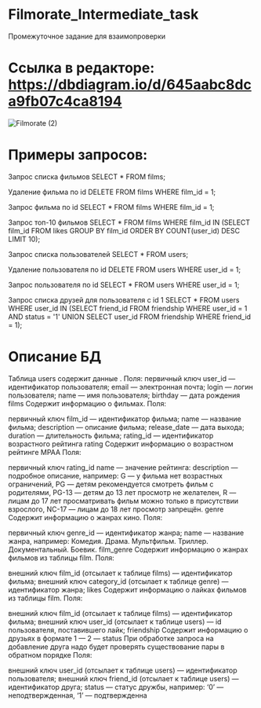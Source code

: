 # Filmorate_Intermediate_task
Промежуточное задание для взаимопроверки

# Ссылка в редакторе: https://dbdiagram.io/d/645aabc8dca9fb07c4ca8194 

![Filmorate (2)](https://github.com/LipatovKir/Filmorate_Intermediate_task/assets/119127334/56e4a53b-63ee-4a9b-a614-574cd86647fc)

# Примеры запросов:
Запрос списка фильмов 
SELECT *
FROM films;

Удаление фильма по id
DELETE 
FROM films 
WHERE film_id = 1;

Запрос фильма по id
SELECT *
FROM films
WHERE film_id = 1;

Запрос топ-10 фильмов
SELECT *
FROM films
WHERE film_id IN
    (SELECT film_id
     FROM likes
     GROUP BY film_id
     ORDER BY COUNT(user_id) DESC
     LIMIT 10);

Запрос списка пользователей
SELECT *
FROM users;

Удаление пользователя по id
DELETE 
FROM users
WHERE user_id = 1;

Запрос пользователя по id
SELECT *
FROM users
WHERE user_id = 1;

Запрос списка друзей для пользователя с id 1
SELECT *
FROM users
WHERE user_id IN
    (SELECT friend_id
     FROM friendship
     WHERE user_id = 1
       AND status = '1'
     UNION SELECT user_id
     FROM friendship
     WHERE friend_id = 1);
     
# Описание БД
Таблица users содержит данные .
Поля:
первичный ключ user_id — идентификатор пользователя;
email — электронная почта;
login — логин пользователя;
name — имя пользователя;
birthday — дата рождения
films
Содержит информацию о фильмах.
Поля:

первичный ключ film_id — идентификатор фильма;
name — название фильма;
description — описание фильма;
release_date — дата выхода;
duration — длительность фильма;
rating_id — идентификатор возрастного рейтинга
rating
Содержит информацию о возрастном рейтинге MPAA
Поля:

первичный ключ rating_id
name — значение рейтинга:
description — подробное описание, например:
G — у фильма нет возрастных ограничений,
PG — детям рекомендуется смотреть фильм с родителями,
PG-13 — детям до 13 лет просмотр не желателен,
R — лицам до 17 лет просматривать фильм можно только в присутствии взрослого,
NC-17 — лицам до 18 лет просмотр запрещён.
genre
Содержит информацию о жанрах кино.
Поля:

первичный ключ genre_id — идентификатор жанра;
name — название жанра, например:
Комедия.
Драма.
Мультфильм.
Триллер.
Документальный.
Боевик.
film_genre
Содержит информацию о жанрах фильмов из таблицы film.
Поля:

внешний ключ film_id (отсылает к таблице films) — идентификатор фильма;
внешний ключ category_id (отсылает к таблице genre) — идентификатор жанра;
likes
Содержит информацию о лайках фильмов из таблицы film.
Поля:

внешний ключ film_id (отсылает к таблице films) — идентификатор фильма;
внешний ключ user_id (отсылает к таблице users) — id пользователя, поставившего лайк;
friendship
Содержит информацию о друзьях в формате 1 — 2 — status
При обработке запроса на добавление друга надо будет проверять существование пары в обратном порядке
Поля:

внешний ключ user_id (отсылает к таблице users) — идентификатор пользователя;
внешний ключ friend_id (отсылает к таблице users) — идентификатор друга;
status — статус дружбы, например:
‘0’ — неподтвержденная, ‘1’ — подтвержденна
